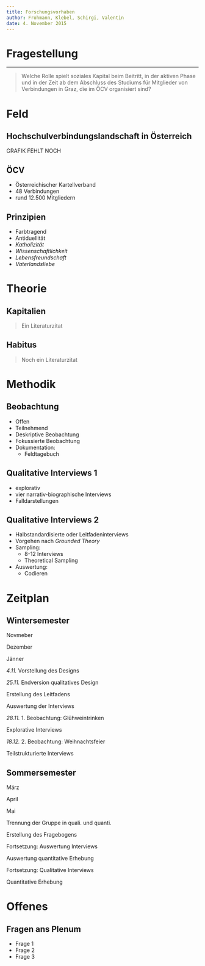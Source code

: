 ```yaml
---
title: Forschungsvorhaben
author: Frohmann, Klebel, Schirgi, Valentin
date: 4. November 2015
---
```


# Fragestellung

--------

> Welche Rolle spielt soziales Kapital beim Beitritt, in der aktiven Phase und in der Zeit ab dem Abschluss des Studiums für Mitglieder von Verbindungen in Graz, die im ÖCV organisiert sind?


# Feld
## Hochschulverbindungslandschaft in Österreich

GRAFIK FEHLT NOCH

## ÖCV

- Österreichischer Kartellverband
- 48 Verbindungen
- rund 12.500 Mitgliedern

## Prinzipien

- Farbtragend
- Antiduellität
- *Katholizität*
- *Wissenschaftlichkeit*
- *Lebensfreundschaft*
- *Vaterlandsliebe*


# Theorie
## Kapitalien
> Ein Literaturzitat


## Habitus
> Noch ein Literaturzitat


# Methodik
## Beobachtung

- Offen
- Teilnehmend
- Deskriptive Beobachtung
- Fokussierte Beobachtung
- Dokumentation:
    + Feldtagebuch

## Qualitative Interviews 1

- explorativ
- vier narrativ-biographische Interviews
- Falldarstellungen

## Qualitative Interviews 2

- Halbstandardisierte oder Leitfadeninterviews
- Vorgehen nach *Grounded Theory*
- Sampling:
    + 8-12 Interviews
    + Theoretical Sampling
- Auswertung:
    + Codieren


# Zeitplan
## Wintersemester

<div id="base">
<div id="line"></div>
<div id="nov_dez"></div>
<div id="dez_jan"></div>
<p id="nov">Novmeber</p>
<p id="dez">Dezember</p>
<p id="jan">Jänner</p>
<p class="fragment design" data-fragment-index="2" id="design"><i>4.11.</i> Vorstellung des Designs</p>
<p class="fragment design" data-fragment-index="2" id="design_ende"><i>25.11.</i> Endversion qualitatives Design</p>

<p class="fragment design" data-fragment-index="2" id="design_leitfaden">Erstellung des Leitfadens</p>

<p class="fragment design" data-fragment-index="2" id="auswertung_interviews">Auswertung der Interviews</p>

<p class="fragment field" data-fragment-index="3" id="beobachtung_1"><i>28.11.</i> 1. Beobachtung: Glühweintrinken</p>

<p class="fragment field" data-fragment-index="3" id="interviews_1">Explorative Interviews</p>

<p class="fragment field" data-fragment-index="3" id="beobachtung_2"><i>18.12.</i> 2. Beobachtung: Weihnachtsfeier</p>

<p class="fragment field" data-fragment-index="3" id="interviews_2">Teilstrukturierte Interviews</p>

</div>


## Sommersemester

<div id="base">
<div id="line"></div>
<div id="nov_dez"></div>
<div id="dez_jan"></div>
<p id="nov">März</p>
<p id="april">April</p>
<p id="jan">Mai</p>

<p class="fragment design" data-fragment-index="2" id="trennung">Trennung der Gruppe in quali. und quanti.</p>

<p class="fragment design" data-fragment-index="2" id="fragebogen">Erstellung des Fragebogens</p>

<p class="fragment design" data-fragment-index="2" id="auswertung_interviews_2">Fortsetzung: Auswertung Interviews</p>

<p class="fragment design" data-fragment-index="2" id="auswertung_quant">Auswertung quantitative Erhebung</p>

<p class="fragment field" data-fragment-index="3" id="interviews_3">Fortsetzung: Qualitative Interviews</p>

<p class="fragment field" data-fragment-index="3" id="erhebung_fragebogen">Quantitative Erhebung</p>

</div>



# Offenes
## Fragen ans Plenum

- Frage 1
- Frage 2
- Frage 3


<!-- To change keyboard bindings for remote presentation tool:
keyboard: {
    39: 'next',
    37: 'prev'
}
 -->
